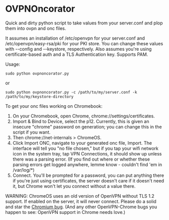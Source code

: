OVPNOncorator
============

Quick and dirty python script to take values from your server.conf and plop them into ovpn and onc files. 

It assumes an installation of /etc/openvpn for your server.conf and /etc/openvpn/easy-rsa/pki for your PKI store. You can change these values with --config and --keystore, respectively. Also assumes you're using certificate-based auth and a TLS Authentication key. Supports PAM. 

Usage: 

```
sudo python ovpnoncorator.py 
```
or

```
sudo python ovpnoncorator.py -c /path/to/my/server.conf -k /path/to/my/keystore-directory
```

To get your onc files working on Chromebook:

1. On your Chromebook, open Chrome, chrome://settings/certificates.
2. Import & Bind to Device, select the p12. Currently, this is given an insecure "chrome" password on generation; you can change this in the script if you want. 
3. Then chrome://net-internals > ChromeOS.
4. Click Import ONC, navigate to your generated onc file, Import. The interface will tell you "no file chosen," but if you tap your wifi network icon in the system tray, tap VPN Connections, it should show up unless there was a parsing error. (If you find out where or whether these parsing errors get logged anywhere, lemme know - couldn't find 'em in /var/log/\*)
5. Connect. You'll be prompted for a password, you can put anything there if you're just using certificates, the server doesn't care if it doesn't need it, but Chrome won't let you connect without a value there.

WARNING: ChromeOS uses an old version of OpenVPN without TLS 1.2 support. If enabled on the server, it will never connect. Please do a solid and star the [Chromium bug](https://bugs.chromium.org/p/chromium/issues/detail?id=707517). (And any other OpenVPN-Chrome bugs you happen to see: OpenVPN support in Chrome needs love.)
